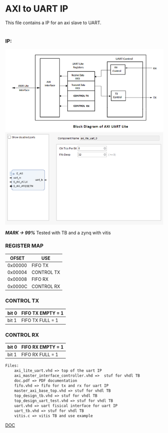 # AXI to UART IP
This file contains a IP for an axi slave to UART.<br>
<br>

### IP:
![IP](IP.png)
![IP](IP2.png)

***MARK -> 99%***
Tested with TB and a zynq with vitis

### REGISTER MAP
|    OFSET     | USE |
|--------------|--------------|
| 0x00000      | FIFO TX      |
| 0x00004      | CONTROL TX      |
| 0x00008      | FIFO RX     |
| 0x0000C      | CONTROL RX      |

### CONTROL TX

| bit  0     | FIFO TX EMPTY = 1|
|------------|---------------|
| bit  1     | FIFO TX FULL = 1|

### CONTROL RX 

| bit 0      | FIFO RX EMPTY = 1|
|------------|---------------|
| bit  1     | FIFO RX FULL = 1|


```
Files:
    axi_lite_uart.vhd => top of the uart IP
    axi_master_interface_controller.vhd =>  stuf for vhdl TB
    doc.pdf => PDF documentation
    fifo.vhd => fifo for tx and rx for uart IP
    master_axi_base_top.vhd => stuf for vhdl TB
    top_design_tb.vhd => stuf for vhdl TB
    top_design_uart_test.vhd => stuf for vhdl TB
    uart.vhd => uart fisical interface for uart IP
    uart_tb.vhd => stuf for vhdl TB
    vitis.c => vitis TB and use example
```
[DOC](doc.pdf)
<br>


